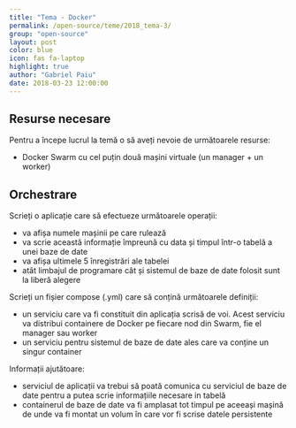 ```yaml
---
title: "Tema - Docker"
permalink: /open-source/teme/2018_tema-3/
group: "open-source"
layout: post
color: blue
icon: fas fa-laptop
highlight: true
author: "Gabriel Paiu"
date: 2018-03-23 12:00:00
---
```


## Resurse necesare

Pentru a începe lucrul la temă o să aveți nevoie de următoarele resurse:
 - Docker Swarm cu cel puțin două mașini virtuale (un manager + un worker)

## Orchestrare

Scrieți o aplicație care să efectueze următoarele operații:
- va afișa numele mașinii pe care rulează
- va scrie această informație împreună cu data și timpul într-o tabelă a unei baze de date
- va afișa ultimele 5 înregistrări ale tabelei
- atât limbajul de programare cât și sistemul de baze de date folosit sunt la liberă alegere

Scrieți un fișier compose (.yml) care să conțină următoarele definiții:
- un serviciu care va fi constituit din aplicația scrisă de voi. Acest serviciu va distribui containere de Docker pe fiecare nod din Swarm, fie el manager sau worker
- un serviciu pentru sistemul de baze de date ales care va conține un singur container

Informații ajutătoare:
- serviciul de aplicații va trebui să poată comunica cu serviciul de baze de date pentru a putea scrie informațiile necesare in tabelă
- containerul de baze de date va fi amplasat tot timpul pe aceeași mașină de unde va fi montat un volum în care vor fi scrise datele persistente
